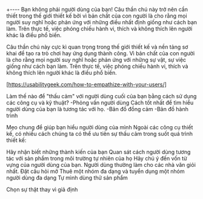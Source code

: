 +----
Bạn không phải người dùng của bạn!
Câu thần chú này trở nên cần thiết trong thế giới thiết kế bởi vì bản chất của con người là cho rằng mọi người suy nghĩ hoặc phản ứng với những điều nhất định giống như cách bạn làm. Trên thực tế, việc phóng chiếu hành vi, thích và không thích lên người khác là điều phổ biến.

Câu thần chú này cực kì quan trọng trong thế giới thiết kế và nền tảng sơ khai để tạo ra trò chơi hay ứng dụng thành công. Vì bản chất của con người là cho rằng mọi người suy nghĩ hoặc phản ứng với những sự vật, sự việc giống như cách bạn làm. Trên thực tế, việc phóng chiếu hành vi, thích và không thích lên người khác là điều phổ biến.

[https://usabilitygeek.com/how-to-empathize-with-your-users/]

Làm thế nào để "thấu cảm" với người dùng cuối của bạn bằng cách sử dụng các công cụ và kỹ thuật?
-Phỏng vấn người dùng
Cách tốt nhất để tìm hiểu người dùng của bạn là tương tác với họ.
-Bản đồ đồng cảm
-Bản đồ hành trình 

Mẹo chung để giúp bạn hiểu người dùng của mình
Ngoài các công cụ thiết kế, có nhiều cách chúng ta có thể ưu tiên sự thấu cảm trong suốt quá trình thiết kế:

Hãy nhận biết những thành kiến của bạn
Quan sát cách người dùng tương tác với sản phẩm trong môi trường tự nhiên của họ
Hãy chú ý đến vốn từ vựng của người dùng của bạn. Người dùng thường làm cho các nhà văn giỏi nhất.
Đặt câu hỏi mở
Thuê một nhóm đa dạng và tuyển dụng một nhóm người dùng đa dạng
Tự mình dùng thử sản phẩm

Chọn sự thật thay vì giả định 

